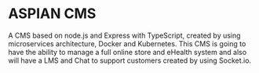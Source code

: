 # ASPIAN CMS

A CMS based on node.js and Express with TypeScript, created by using microservices architecture, Docker and Kubernetes. This CMS is going to have the ability to manage a full online store and eHealth system and also will have a LMS and Chat to support customers created by using Socket.io.
